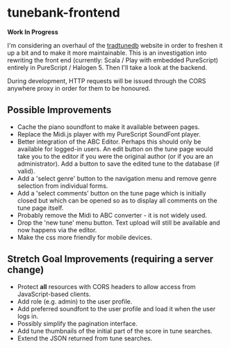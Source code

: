 tunebank-frontend
=================

**Work In Progress**

I'm considering an overhaul of the [tradtunedb](http://www.tradtunedb.org.uk/) website in order to freshen it up a bit and to make it more maintainable. This is an investigation into rewriting the front end (currently: Scala / Play with embedded PureScript) entirely in PureScript / Halogen 5.  Then I'll take a look at the backend.

During development, HTTP requests will be issued through the CORS anywhere proxy in order for them to be honoured.

Possible Improvements
---------------------
  * Cache the piano soundfont to make it available between pages.
  * Replace the Midi.js player with my PureScript SoundFont player.
  * Better integration of the ABC Editor.  Perhaps this should only be available for logged-in users. An edit button on the tune page would take you to the editor if you were the original author (or if you are an administrator). Add a button to save the edited tune to the database (if valid).
  * Add a 'select genre' button to the navigation menu and remove genre selection  from individual forms.
  * Add a 'select comments' button on the tune page which is initially closed but which can be opened so as to display all comments on the tune page itself.
  * Probably remove the Midi to ABC converter - it is not widely used.
  * Drop the 'new tune' menu button.  Text upload will still be available and now happens via the editor.
  * Make the css more friendly for mobile devices.

Stretch Goal Improvements (requiring a server change)
-----------------------------------------------------
  * Protect **all** resources with CORS headers to allow access from JavaScript-based clients.
  * Add role (e.g. admin) to the user profile.
  * Add preferred soundfont to the user profile and load it when the user logs in.
  * Possibly simplify the pagination interface.
  * Add tune thumbnails of the initial part of the score in tune searches.
  * Extend the JSON returned from tune searches.
  
